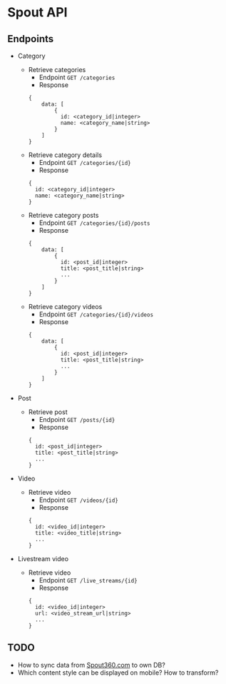# Spout API

## Endpoints

  - Category
    - Retrieve categories
      - Endpoint `GET /categories`
      - Response
      ```
      {
          data: [
              {
                id: <category_id|integer>
                name: <category_name|string>
              }
          ]
      }
      ```
    - Retrieve category details
      - Endpoint `GET /categories/{id}`
      - Response
      ```
      {
        id: <category_id|integer>
        name: <category_name|string>
      }
      ```
    - Retrieve category posts
      - Endpoint `GET /categories/{id}/posts`
      - Response
      ```
      {
          data: [
              {
                id: <post_id|integer>
                title: <post_title|string>
                ...
              }
          ]
      }
      ```
    - Retrieve category videos
      - Endpoint `GET /categories/{id}/videos`
      - Response
      ```
      {
          data: [
              {
                id: <post_id|integer>
                title: <post_title|string>
                ...
              }
          ]
      }
      ```

  - Post
    - Retrieve post
      - Endpoint `GET /posts/{id}`
      - Response
      ```
      {
        id: <post_id|integer>
        title: <post_title|string>
        ...
      }
      ```

  - Video
    - Retrieve video
      - Endpoint `GET /videos/{id}`
      - Response
      ```
      {
        id: <video_id|integer>
        title: <video_title|string>
        ...
      }
      ```

  - Livestream video
    - Retrieve video
      - Endpoint `GET /live_streams/{id}`
      - Response
      ```
      {
        id: <video_id|integer>
        url: <video_stream_url|string>
        ...
      }
      ```

## TODO
  - How to sync data from [Spout360.com](https://spout360.com) to own DB?
  - Which content style can be displayed on mobile? How to transform?
